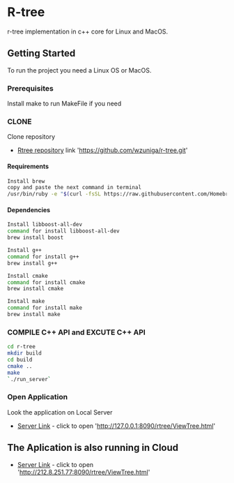 # R-tree
r-tree implementation in c++ core for Linux and MacOS.

## Getting Started
To run the project you need a Linux OS or MacOS.

### Prerequisites

Install make to run MakeFile if you need

### CLONE
Clone repository
* [Rtree repository](https://github.com/wzuniga/r-tree.git) link 'https://github.com/wzuniga/r-tree.git'


#### Requirements
```sh
Install brew
copy and paste the next command in terminal 
/usr/bin/ruby -e "$(curl -fsSL https://raw.githubusercontent.com/Homebrew/install/master/install)"
```

#### Dependencies
```sh
Install libboost-all-dev
command for install libboost-all-dev
brew install boost
```
```sh
Install g++
command for install g++ 
brew install g++ 
```
```sh
Install cmake
command for install cmake
brew install cmake 
```

```sh
Install make
command for install make
brew install make 
```

### COMPILE C++ API and EXCUTE C++ API
```sh
cd r-tree
mkdir build
cd build
cmake ..
make
`./run_server`
```


### Open Application
Look the application on Local Server

* [Server Link](http://127.0.0.1:8090/rtree/ViewTree.html) - click to open 'http://127.0.0.1:8090/rtree/ViewTree.html'


## The Aplication is also running in Cloud

* [Server Link](http://212.8.251.77:8090/rtree/ViewTree.html) - click to open 'http://212.8.251.77:8090/rtree/ViewTree.html'
